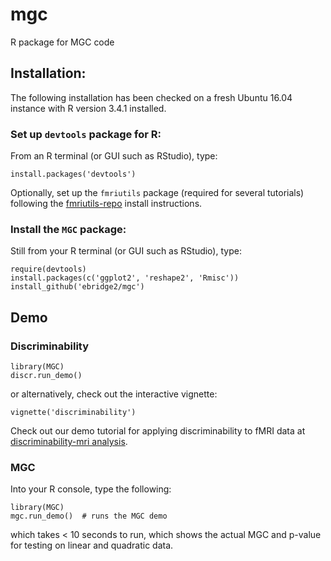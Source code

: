 # mgc
R package for MGC code


## Installation:

The following installation has been checked on a fresh Ubuntu 16.04 instance with R version 3.4.1 installed.

### Set up `devtools` package for R:

From an R terminal (or GUI such as RStudio), type:

```
install.packages('devtools')
```

Optionally, set up the `fmriutils` package (required for several tutorials) following the [fmriutils-repo](https://github.com/neurodata/fmriutils) install instructions.

### Install the `MGC` package:

Still from your R terminal (or GUI such as RStudio), type:

```
require(devtools)
install.packages(c('ggplot2', 'reshape2', 'Rmisc'))
install_github('ebridge2/mgc')
```

## Demo

### Discriminability

```
library(MGC)
discr.run_demo()
```
or alternatively, check out the interactive vignette:

```
vignette('discriminability')
```

Check out our demo tutorial for applying discriminability to fMRI data at [discriminability-mri analysis](http://ericwb.me/mgc/discriminability_brains.html).

### MGC
Into your R console, type the following:

```
library(MGC)
mgc.run_demo()  # runs the MGC demo
```
which takes < 10 seconds to run, which shows the actual MGC and p-value for testing on linear and quadratic data.
